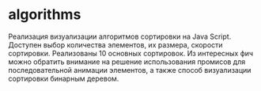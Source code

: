 # algorithms
Реализация визуализации алгоритмов сортировки на Java Script. Доступен выбор количества элементов, их размера, скорости сортировки. Реализованы 10 основных сортировок. Из интересных фич можно обратить внимание на решение использования промисов для последовательной анимации элементов, а также способ визуализации сортировки бинарным деревом.
